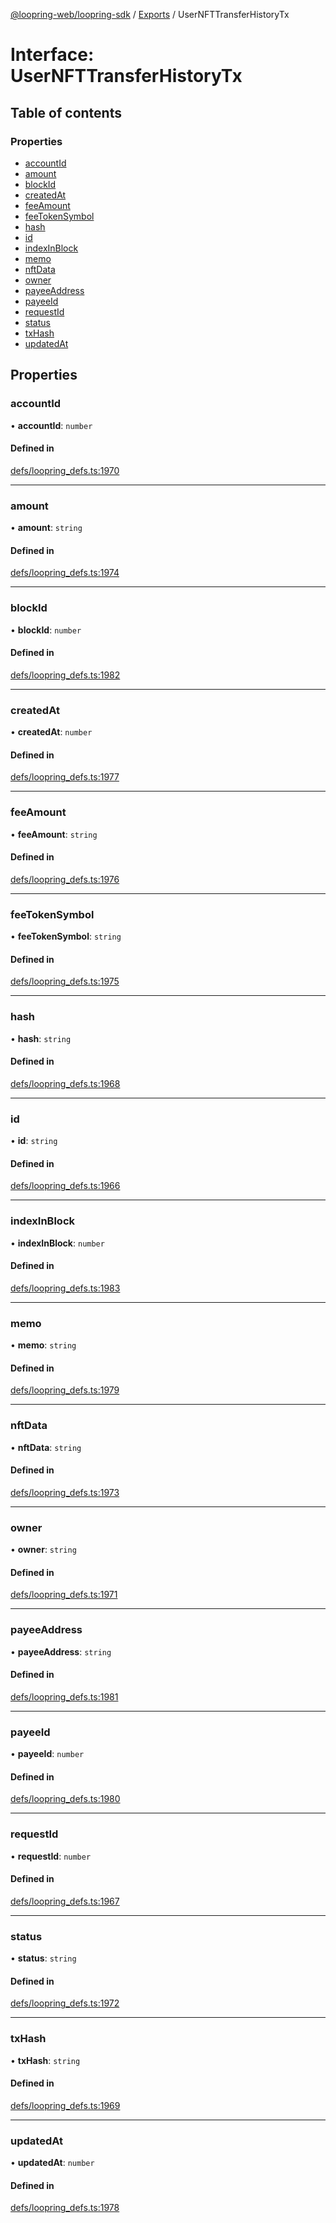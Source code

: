 [@loopring-web/loopring-sdk](../README.md) / [Exports](../modules.md) / UserNFTTransferHistoryTx

# Interface: UserNFTTransferHistoryTx

## Table of contents

### Properties

- [accountId](UserNFTTransferHistoryTx.md#accountid)
- [amount](UserNFTTransferHistoryTx.md#amount)
- [blockId](UserNFTTransferHistoryTx.md#blockid)
- [createdAt](UserNFTTransferHistoryTx.md#createdat)
- [feeAmount](UserNFTTransferHistoryTx.md#feeamount)
- [feeTokenSymbol](UserNFTTransferHistoryTx.md#feetokensymbol)
- [hash](UserNFTTransferHistoryTx.md#hash)
- [id](UserNFTTransferHistoryTx.md#id)
- [indexInBlock](UserNFTTransferHistoryTx.md#indexinblock)
- [memo](UserNFTTransferHistoryTx.md#memo)
- [nftData](UserNFTTransferHistoryTx.md#nftdata)
- [owner](UserNFTTransferHistoryTx.md#owner)
- [payeeAddress](UserNFTTransferHistoryTx.md#payeeaddress)
- [payeeId](UserNFTTransferHistoryTx.md#payeeid)
- [requestId](UserNFTTransferHistoryTx.md#requestid)
- [status](UserNFTTransferHistoryTx.md#status)
- [txHash](UserNFTTransferHistoryTx.md#txhash)
- [updatedAt](UserNFTTransferHistoryTx.md#updatedat)

## Properties

### accountId

• **accountId**: `number`

#### Defined in

[defs/loopring_defs.ts:1970](https://github.com/Loopring/loopring_sdk/blob/ee2acc4/src/defs/loopring_defs.ts#L1970)

___

### amount

• **amount**: `string`

#### Defined in

[defs/loopring_defs.ts:1974](https://github.com/Loopring/loopring_sdk/blob/ee2acc4/src/defs/loopring_defs.ts#L1974)

___

### blockId

• **blockId**: `number`

#### Defined in

[defs/loopring_defs.ts:1982](https://github.com/Loopring/loopring_sdk/blob/ee2acc4/src/defs/loopring_defs.ts#L1982)

___

### createdAt

• **createdAt**: `number`

#### Defined in

[defs/loopring_defs.ts:1977](https://github.com/Loopring/loopring_sdk/blob/ee2acc4/src/defs/loopring_defs.ts#L1977)

___

### feeAmount

• **feeAmount**: `string`

#### Defined in

[defs/loopring_defs.ts:1976](https://github.com/Loopring/loopring_sdk/blob/ee2acc4/src/defs/loopring_defs.ts#L1976)

___

### feeTokenSymbol

• **feeTokenSymbol**: `string`

#### Defined in

[defs/loopring_defs.ts:1975](https://github.com/Loopring/loopring_sdk/blob/ee2acc4/src/defs/loopring_defs.ts#L1975)

___

### hash

• **hash**: `string`

#### Defined in

[defs/loopring_defs.ts:1968](https://github.com/Loopring/loopring_sdk/blob/ee2acc4/src/defs/loopring_defs.ts#L1968)

___

### id

• **id**: `string`

#### Defined in

[defs/loopring_defs.ts:1966](https://github.com/Loopring/loopring_sdk/blob/ee2acc4/src/defs/loopring_defs.ts#L1966)

___

### indexInBlock

• **indexInBlock**: `number`

#### Defined in

[defs/loopring_defs.ts:1983](https://github.com/Loopring/loopring_sdk/blob/ee2acc4/src/defs/loopring_defs.ts#L1983)

___

### memo

• **memo**: `string`

#### Defined in

[defs/loopring_defs.ts:1979](https://github.com/Loopring/loopring_sdk/blob/ee2acc4/src/defs/loopring_defs.ts#L1979)

___

### nftData

• **nftData**: `string`

#### Defined in

[defs/loopring_defs.ts:1973](https://github.com/Loopring/loopring_sdk/blob/ee2acc4/src/defs/loopring_defs.ts#L1973)

___

### owner

• **owner**: `string`

#### Defined in

[defs/loopring_defs.ts:1971](https://github.com/Loopring/loopring_sdk/blob/ee2acc4/src/defs/loopring_defs.ts#L1971)

___

### payeeAddress

• **payeeAddress**: `string`

#### Defined in

[defs/loopring_defs.ts:1981](https://github.com/Loopring/loopring_sdk/blob/ee2acc4/src/defs/loopring_defs.ts#L1981)

___

### payeeId

• **payeeId**: `number`

#### Defined in

[defs/loopring_defs.ts:1980](https://github.com/Loopring/loopring_sdk/blob/ee2acc4/src/defs/loopring_defs.ts#L1980)

___

### requestId

• **requestId**: `number`

#### Defined in

[defs/loopring_defs.ts:1967](https://github.com/Loopring/loopring_sdk/blob/ee2acc4/src/defs/loopring_defs.ts#L1967)

___

### status

• **status**: `string`

#### Defined in

[defs/loopring_defs.ts:1972](https://github.com/Loopring/loopring_sdk/blob/ee2acc4/src/defs/loopring_defs.ts#L1972)

___

### txHash

• **txHash**: `string`

#### Defined in

[defs/loopring_defs.ts:1969](https://github.com/Loopring/loopring_sdk/blob/ee2acc4/src/defs/loopring_defs.ts#L1969)

___

### updatedAt

• **updatedAt**: `number`

#### Defined in

[defs/loopring_defs.ts:1978](https://github.com/Loopring/loopring_sdk/blob/ee2acc4/src/defs/loopring_defs.ts#L1978)
